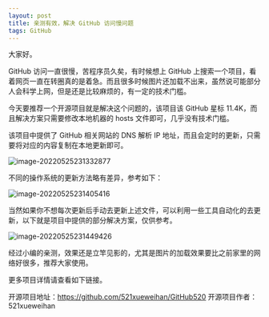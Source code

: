 ```yaml
---
layout: post
title: 亲测有效，解决 GitHub 访问慢问题
tags: GitHub
---
```


大家好。

GitHub 访问一直很慢，苦程序员久矣，有时候想上 GitHub 上搜索一个项目，看着网页一直在转圈真的是着急。而且很多时候图片还加载不出来，虽然说可能部分人会科学上网，但是还是比较麻烦的，有一定的技术门槛。

今天要推荐一个开源项目就是解决这个问题的，该项目该 GitHub 星标 11.4K，而且解决方案只需要修改本地机器的 hosts 文件即可，几乎没有技术门槛。

该项目中提供了 GitHub 相关网站的 DNS 解析 IP 地址，而且会定时的更新，只需要将对应的内容复制在本地更新即可。

![image-20220525231332877](https://7465-test-3c9b5e-1-1301419220.tcb.qcloud.la/images/compress_image-20220525231332877.png)

不同的操作系统的更新方法略有差异，参考如下：

![image-20220525231405416](https://7465-test-3c9b5e-1-1301419220.tcb.qcloud.la/images/compress_image-20220525231405416.png)

当然如果你不想每次更新后手动去更新上述文件，可以利用一些工具自动化的去更新，以下就是项目中提供的部分解决方案，仅供参考。

![image-20220525231449426](https://7465-test-3c9b5e-1-1301419220.tcb.qcloud.la/images/compress_image-20220525231449426.png)

经过小编的亲测，效果还是立竿见影的，尤其是图片的加载效果要比之前家里的网络好很多，推荐大家使用。

更多项目详情请查看如下链接。

开源项目地址：https://github.com/521xueweihan/GitHub520
开源项目作者：521xueweihan